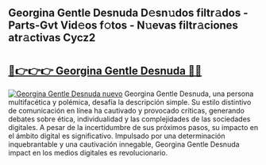 ## Georgina Gentle Desnuda D𝚎sn𝚞dos filtr𝚊dos - Parts-Gvt Vid𝚎os f𝚘tos - N𝚞evas filtr𝚊ciones atr𝚊ctivas Cycz2

# <h2><a href="http://mba01ux.tromn.icu/?c=Georgina+Gentle+Desnuda">🔗👉👉👉 Georgina Gentle Desnuda 🔗🔗</a></h2>

[![Georgina Gentle Desnuda nuevo](https://i.imgur.com/pEAQMta.gif)](http://mba01ux.tromn.icu/?c=Georgina+Gentle+Desnuda)
Georgina Gentle Desnuda, una persona multifacética y polémica, desafía la descripción simple. Su estilo distintivo de comunicación en línea ha cautivado y provocado críticas, generando debates sobre ética, individualidad y las complejidades de las sociedades digitales. A pesar de la incertidumbre de sus próximos pasos, su impacto en el ámbito digital es significativo. Impulsado por una determinación inquebrantable y una cautivación innegable, Georgina Gentle Desnuda impact en los medios digitales es revolucionario.
